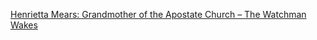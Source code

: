 ﻿[Henrietta Mears: Grandmother of the Apostate Church – The Watchman Wakes](https://thewatchmanwakes.org/henrietta-mears-the-grandmother-of-the-apostate-church/)
